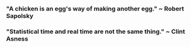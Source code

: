 ### "A chicken is an egg's way of making another egg."  ~ Robert Sapolsky <br>
### "Statistical time and real time are not the same thing."  ~ Clint Asness


<!--
-->
